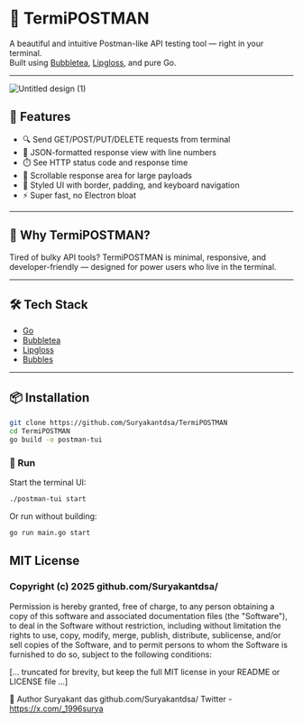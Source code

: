 # 🧪 TermiPOSTMAN

A beautiful and intuitive Postman-like API testing tool — right in your terminal.  
Built using [Bubbletea](https://github.com/charmbracelet/bubbletea), [Lipgloss](https://github.com/charmbracelet/lipgloss), and pure Go.

---

![Untitled design (1)](https://github.com/user-attachments/assets/61351da6-46e1-4d87-946e-077994814828)

## 🚀 Features

- 🔍 Send GET/POST/PUT/DELETE requests from terminal
- 🧾 JSON-formatted response view with line numbers
- ⏱️ See HTTP status code and response time
- 🔁 Scrollable response area for large payloads
- 🎨 Styled UI with border, padding, and keyboard navigation
- ⚡ Super fast, no Electron bloat

---

## 🎯 Why TermiPOSTMAN?

Tired of bulky API tools? TermiPOSTMAN is minimal, responsive, and developer-friendly — designed for power users who live in the terminal.

---

## 🛠 Tech Stack

- [Go](https://golang.org)
- [Bubbletea](https://github.com/charmbracelet/bubbletea)
- [Lipgloss](https://github.com/charmbracelet/lipgloss)
- [Bubbles](https://github.com/charmbracelet/bubbles)

---

## 📦 Installation

```bash
git clone https://github.com/Suryakantdsa/TermiPOSTMAN
cd TermiPOSTMAN
go build -o postman-tui
```

### 🚀 Run

Start the terminal UI:

```bash
./postman-tui start
```

Or run without building:

```bash
go run main.go start
```

## MIT License

### Copyright (c) 2025 github.com/Suryakantdsa/

Permission is hereby granted, free of charge, to any person obtaining a copy
of this software and associated documentation files (the "Software"), to deal
in the Software without restriction, including without limitation the rights
to use, copy, modify, merge, publish, distribute, sublicense, and/or sell
copies of the Software, and to permit persons to whom the Software is
furnished to do so, subject to the following conditions:

[... truncated for brevity, but keep the full MIT license in your README or LICENSE file ...]

👤 Author
Suryakant das
github.com/Suryakantdsa/
Twitter - https://x.com/_1996surya
